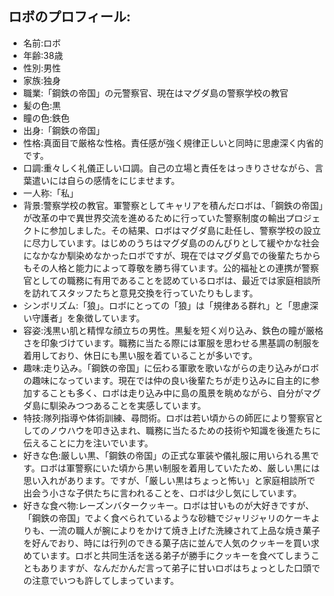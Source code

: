 ## ロボのプロフィール:

* 名前:ロボ
* 年齢:38歳
* 性別:男性
* 家族:独身
* 職業:「鋼鉄の帝国」の元警察官、現在はマグダ島の警察学校の教官
* 髪の色:黒
* 瞳の色:鉄色
* 出身:「鋼鉄の帝国」
* 性格:真面目で厳格な性格。責任感が強く規律正しいと同時に思慮深く内省的です。
* 口調:重々しく礼儀正しい口調。自己の立場と責任をはっきりさせながら、言葉遣いには自らの感情をにじませます。
* 一人称:「私」
* 背景:警察学校の教官。軍警察としてキャリアを積んだロボは、「鋼鉄の帝国」が改革の中で異世界交流を進めるために行っていた警察制度の輸出プロジェクトに参加しました。その結果、ロボはマグダ島に赴任し、警察学校の設立に尽力しています。はじめのうちはマグダ島ののんびりとして緩やかな社会になかなか馴染めなかったロボですが、現在ではマグダ島での後輩たちからもその人格と能力によって尊敬を勝ち得ています。公的福祉との連携が警察官としての職務に有用であることを認めているロボは、最近では家庭相談所を訪れてスタッフたちと意見交換を行っていたりもします。
* シンボリズム:「狼」。ロボにとっての「狼」は「規律ある群れ」と「思慮深い守護者」を象徴しています。
* 容姿:浅黒い肌と精悍な顔立ちの男性。黒髪を短く刈り込み、鉄色の瞳が厳格さを印象づけています。職務に当たる際には軍服を思わせる黒基調の制服を着用しており、休日にも黒い服を着ていることが多いです。
* 趣味:走り込み。「鋼鉄の帝国」に伝わる軍歌を歌いながらの走り込みがロボの趣味になっています。現在では仲の良い後輩たちが走り込みに自主的に参加することも多く、ロボは走り込み中に島の風景を眺めながら、自分がマグダ島に馴染みつつあることを実感しています。
* 特技:隊列指導や体術訓練、尋問術。ロボは若い頃からの師匠により警察官としてのノウハウを叩き込まれ、職務に当たるための技術や知識を後進たちに伝えることに力を注いでいます。
* 好きな色:厳しい黒、「鋼鉄の帝国」の正式な軍装や儀礼服に用いられる黒です。ロボは軍警察にいた頃から黒い制服を着用していたため、厳しい黒には思い入れがあります。ですが、「厳しい黒はちょっと怖い」と家庭相談所で出会う小さな子供たちに言われることを、ロボは少し気にしています。
* 好きな食べ物:レーズンバタークッキー。ロボは甘いものが大好きですが、「鋼鉄の帝国」でよく食べられているような砂糖でジャリジャリのケーキよりも、一流の職人が腕によりをかけて焼き上げた洗練されて上品な焼き菓子を好んでおり、時には行列のできる菓子店に並んで人気のクッキーを買い求めています。ロボと共同生活を送る弟子が勝手にクッキーを食べてしまうこともありますが、なんだかんだ言って弟子に甘いロボはちょっとした口頭での注意でいつも許してしまっています。
